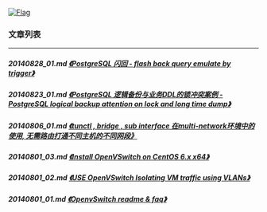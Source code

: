 <a rel=nofollow href=http://info.flagcounter.com/h9V1  ><img src=http://s03.flagcounter.com/count/h9V1/bg_FFFFFF/txt_000000/border_CCCCCC/columns_2/maxflags_12/viewers_0/labels_0/pageviews_0/flags_0/  alt=Flag Counter  border=0  ></a>  
  
### 文章列表  
----  
##### 20140828_01.md   [《PostgreSQL 闪回 - flash back query emulate by trigger》](20140828_01.md)  
##### 20140823_01.md   [《PostgreSQL 逻辑备份与业务DDL的锁冲突案例 - PostgreSQL logical backup attention on lock and long time dump》](20140823_01.md)  
##### 20140806_01.md   [《tunctl , bridge , sub interface 在multi-network环境中的使用, 无需路由打通不同主机的不同网段》](20140806_01.md)  
##### 20140801_03.md   [《Install OpenVSwitch on CentOS 6.x x64》](20140801_03.md)  
##### 20140801_02.md   [《USE OpenVSwitch Isolating VM traffic using VLANs》](20140801_02.md)  
##### 20140801_01.md   [《OpenvSwitch readme & faq》](20140801_01.md)  
